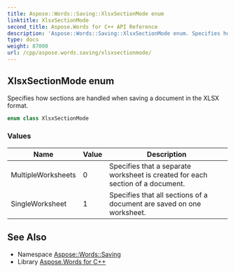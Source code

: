 ```yaml
---
title: Aspose::Words::Saving::XlsxSectionMode enum
linktitle: XlsxSectionMode
second_title: Aspose.Words for C++ API Reference
description: 'Aspose::Words::Saving::XlsxSectionMode enum. Specifies how sections are handled when saving a document in the XLSX format in C++.'
type: docs
weight: 87000
url: /cpp/aspose.words.saving/xlsxsectionmode/
---
```

## XlsxSectionMode enum


Specifies how sections are handled when saving a document in the XLSX format.

```cpp
enum class XlsxSectionMode
```

### Values

| Name | Value | Description |
| --- | --- | --- |
| MultipleWorksheets | 0 | Specifies that a separate worksheet is created for each section of a document. |
| SingleWorksheet | 1 | Specifies that all sections of a document are saved on one worksheet. |

## See Also

* Namespace [Aspose::Words::Saving](../)
* Library [Aspose.Words for C++](../../)
